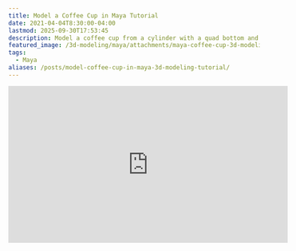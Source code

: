 ```yaml
---
title: Model a Coffee Cup in Maya Tutorial
date: 2021-04-04T8:30:00-04:00
lastmod: 2025-09-30T17:53:45
description: Model a coffee cup from a cylinder with a quad bottom and a bridge handle
featured_image: /3d-modeling/maya/attachments/maya-coffee-cup-3d-modeling-tutorial.jpg
tags:
  - Maya
aliases: /posts/model-coffee-cup-in-maya-3d-modeling-tutorial/
---
```


<div class="iframe-16-9-container">
<iframe class="youTubeIframe" width="560" height="315" src="https://www.youtube.com/embed/V59XKklgfDE?rel=0" title="YouTube video player" frameborder="0" allow="accelerometer; autoplay; clipboard-write; encrypted-media; gyroscope; picture-in-picture; web-share" referrerpolicy="strict-origin-when-cross-origin" allowfullscreen></iframe>
</div>
